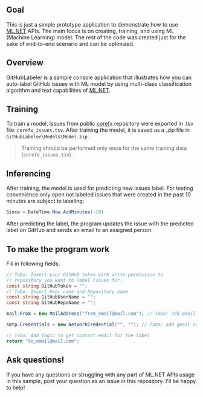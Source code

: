 ## Goal
This is just a simple prototype application to demonstrate how to use [ML.NET](https://www.nuget.org/packages/Microsoft.ML/) APIs. The main focus is on creating, training, and using ML (Machine Learning) model. The rest of the code was created just for the sake of end-to-end scenario and can be optimized.

## Overview
GitHubLabeler is a sample console application that illustrates how you can auto-label GitHub issues with ML model by using multi-class classification algorithm and text capabilities of [ML.NET](https://www.nuget.org/packages/Microsoft.ML/).

## Training 
To train a model, issues from public [corefx](https://github.com/dotnet/corefx) repository were exported in .tsv file: `corefx_issues.tsv`. After training the model, it is saved as a .zip file in `GitHubLabeler\Models\Model.zip`.
>Training should be performed only once for the same training data (`corefx_issues.tsv`).

## Inferencing
After training, the model is used for predicting new issues label. For testing convenience only open not labeled issues that were created in the past 10 minutes are subject to labeling:
```csharp
Since = DateTime.Now.AddMinutes(-10)
```
After predicting the label, the program updates the issue with the predicted label on GitHub and sends an email to an assigned person.

## To make the program work
Fill in following fields:
```csharp
// ToDo: Insert your GitHub token with write permission to
// repository you want to label issues for.
const string GitHubToken = "";
// ToDo: Insert User name and Repository name
const string GitHubUserName = "";
const string GitHubRepoName = "";
```
```csharp
mail.From = new MailAddress("from_email@mail.com"); // ToDo: add email address
```
```csharp
smtp.Credentials = new NetworkCredential("", ""); // ToDo: add gmail username and password
```
```csharp
// ToDo: Add logic to get contact email for the label
return "to_email@mail.com";
```

## Ask questions!
If you have any questions or struggling with any part of ML.NET APIs usage in this sample, post your question as an issue in this repository. I'll be happy to help!